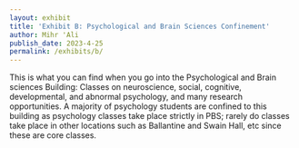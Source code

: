 ```yaml
---
layout: exhibit
title: 'Exhibit B: Psychological and Brain Sciences Confinement'
author: Mihr 'Ali
publish_date: 2023-4-25
permalink: /exhibits/b/
---
```

This is what you can find when you go into the Psychological and Brain sciences Building: Classes on neuroscience, social, cognitive, developmental, and abnormal psychology, and many research opportunities. A majority of psychology students are confined to this building as psychology classes take place strictly in PBS; rarely do classes take place in other locations such as Ballantine and Swain Hall, etc since these are core classes.
